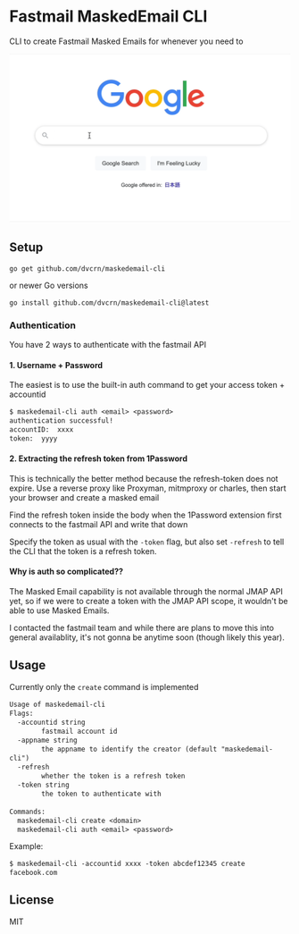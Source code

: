 # Fastmail MaskedEmail CLI

CLI to create Fastmail Masked Emails for whenever you need to

![showcase](./showcase.gif)

## Setup

```
go get github.com/dvcrn/maskedemail-cli
```

or newer Go versions

```
go install github.com/dvcrn/maskedemail-cli@latest
```

### Authentication

You have 2 ways to authenticate with the fastmail API

#### 1. Username + Password

The easiest is to use the built-in auth command to get your access token + accountid

```
$ maskedemail-cli auth <email> <password>
authentication successful!
accountID:  xxxx
token:  yyyy
```

#### 2. Extracting the refresh token from 1Password

This is technically the better method because the refresh-token does not expire.
Use a reverse proxy like Proxyman, mitmproxy or charles, then start your browser and create a masked email

Find the refresh token inside the body when the 1Password extension first connects to the fastmail API and write that down

Specify the token as usual with the `-token` flag, but also set `-refresh` to tell the CLI that the token is a refresh token.

#### Why is auth so complicated??

The Masked Email capability is not available through the normal JMAP API yet, so if we were to create a token with the JMAP API scope, it wouldn't be able to use Masked Emails.

I contacted the fastmail team and while there are plans to move this into general availablity, it's not gonna be anytime soon (though likely this year).

## Usage

Currently only the `create` command is implemented

```
Usage of maskedemail-cli
Flags:
  -accountid string
        fastmail account id
  -appname string
        the appname to identify the creator (default "maskedemail-cli")
  -refresh
        whether the token is a refresh token
  -token string
        the token to authenticate with

Commands:
  maskedemail-cli create <domain>
  maskedemail-cli auth <email> <password>

```

Example:

```
$ maskedemail-cli -accountid xxxx -token abcdef12345 create facebook.com
```

## License

MIT
